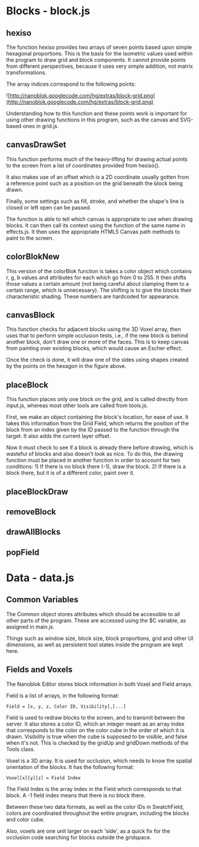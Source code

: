 # Blocks - block.js #

## hexiso ##
The function hexiso provides two arrays of seven points based upon simple hexagonal proportions. This is the basis for the isometric values used within the program to draw grid and block components. It cannot provide points from different perspectives, because it uses very simple addition, not matrix transformations.

The array indices correspond to the following points:

![http://nanoblok.googlecode.com/hg/extras/block-grid.png](http://nanoblok.googlecode.com/hg/extras/block-grid.png)

Understanding how to this function and these points work is important for using other drawing functions in this program, such as the canvas and SVG-based ones in grid.js.

## canvasDrawSet ##
This function performs much of the heavy-lifting for drawing actual points to the screen from a list of coordinates provided from hexiso().

It also makes use of an offset which is a 2D coordinate usually gotten from a reference point such as a position on the grid beneath the block being drawn.

Finally, some settings such as fill, stroke, and whether the shape's line is closed or left open can be passed.

The function is able to tell which canvas is appropriate to use when drawing blocks. It can then call its context using the function of the same name in effects.js. It then uses the appropriate HTML5 Canvas path methods to paint to the screen.

## colorBlokNew ##
This version of the colorBlok function is takes a color object which contains r, g, b values and attributes for each which go from 0 to 255. It then shifts those values a certain amount (not being careful about clamping them to a certain range, which is unnecessary). The shifting is to give the blocks their characteristic shading. These numbers are hardcoded for appearance.

## canvasBlock ##
This function checks for adjacent blocks using the 3D Voxel array, then uses that to perform simple occlusion tests, i.e., if the new block is behind another block, don't draw one or more of the faces. This is to keep canvas from painting over existing blocks, which would cause an Escher effect.

Once the check is done, it will draw one of the sides using shapes created by the points on the hexagon in the figure above.

## placeBlock ##
This function places only one block on the grid, and is called directly from input.js, whereas most other tools are called from tools.js.

First, we make an object containing the block's location, for ease of use. It takes this information from the Grid Field, which returns the position of the block from an index given by the ID passed to the function through the target. It also adds the current layer offset.

Now it must check to see if a block is already there before drawing, which is wasteful of blocks and also doesn't look as nice. To do this, the drawing function must be placed in another function in order to account for two conditions: 1) If there is no block there (-1), draw the block. 2) If there is a block there, but it is of a different color, paint over it.

## placeBlockDraw ##

## removeBlock ##

## drawAllBlocks ##

## popField ##

# Data - data.js #

## Common Variables ##
The Common object stores attributes which should be accessible to all other parts of the program. These are accessed using the $C variable, as assigned in main.js.

Things such as window size, block size, block proportions, grid and other UI dimensions, as well as persistent tool states inside the program are kept here.

## Fields and Voxels ##
The Nanoblok Editor stores block information in both Voxel and Field arrays.

Field is a list of arrays, in the following format:

```
Field = [x, y, z, Color ID, Visibility],[...]
```

Field is used to redraw blocks to the screen, and to transmit between the server. It also stores a color ID, which an integer meant as an array index that corresponds to the color on the color cube in the order of which it is drawn. Visibility is true when the cube is supposed to be visible, and false when it's not. This is checked by the gridUp and gridDown methods of the Tools class.

Voxel is a 3D array. It is used for occlusion, which needs to know the spatial orientation of the blocks. It has the following format:

```
Voxel[x][y][z] = Field Index
```

The Field Index is the array index in the Field which corresponds to that block.
A -1 field index means that there is no block there.

Between these two data formats, as well as the color IDs in SwatchField, colors are coordinated throughout the entire program, including the blocks and color cube.

Also, voxels are one unit larger on each 'side', as a quick fix for the occlusion code searching for blocks outside the gridspace.